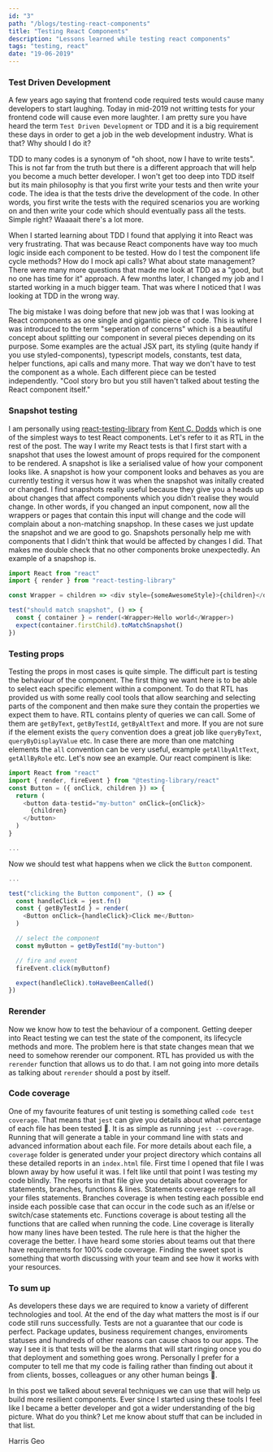```yaml
---
id: "3"
path: "/blogs/testing-react-components"
title: "Testing React Components"
description: "Lessons learned while testing react components"
tags: "testing, react"
date: "19-06-2019"
---
```


### Test Driven Development

A few years ago saying that frontend code required tests would cause many developers to start laughing. Today in mid-2019 not writting tests for your frontend code will cause even more laughter. I am pretty sure you have heard the term `Test Driven Development` or TDD and it is a big requirement these days in order to get a job in the web development industry. What is that? Why should I do it?

TDD to many codes is a synonym of "oh shoot, now I have to write tests". This is not far from the truth but there is a different approach that will help you become a much better developer. I won't get too deep into TDD itself but its main philosophy is that you first write your tests and then write your code. The idea is that the tests drive the development of the code. In other words, you first write the tests with the required scenarios you are working on and then write your code which should eventually pass all the tests. Simple right? Waaaait there's a lot more.

When I started learning about TDD I found that applying it into React was very frustrating. That was because React components have way too much logic inside each component to be tested. How do I test the component life cycle methods? How do I mock api calls? What about state management? There were many more questions that made me look at TDD as a "good, but no one has time for it" approach. A few months later, I changed my job and I started working in a much bigger team. That was where I noticed that I was looking at TDD in the wrong way.

The big mistake I was doing before that new job was that I was looking at React components as one single and gigantic piece of code. This is where I was introduced to the term "seperation of concerns" which is a beautiful concept about splitting our component in several pieces depending on its purpose. Some examples are the actual JSX part, its styling (quite handy if you use styled-components), typescript models, constants, test data, helper functions, api calls and many more. That way we don't have to test the component as a whole. Each different piece can be tested independently. "Cool story bro but you still haven't talked about testing the React component itself."

### Snapshot testing

I am personally using [react-testing-library](https://github.com/testing-library/react-testing-library) from [Kent C. Dodds](https://github.com/kentcdodds) which is one of the simplest ways to test React components. Let's refer to it as RTL in the rest of the post. The way I write my React tests is that I first start with a snapshot that uses the lowest amount of props required for the component to be rendered. A snapshot is like a serialised value of how your component looks like. A snapshot is how your component looks and behaves as you are currently testing it versus how it was when the snapshot was initally created or changed. I find snapshots really useful because they give you a heads up about changes that affect components which you didn't realise they would change. In other words, if you changed an input component, now all the wrappers or pages that contain this input will change and the code will complain about a non-matching snapshop. In these cases we just update the snapshot and we are good to go. Snapshots personally help me with components that I didn't think that would be affected by changes I did. That makes me double check that no other components broke unexpectedly. An example of a snapshop is.

```js
import React from "react"
import { render } from "react-testing-library"

const Wrapper = children => <div style={someAwesomeStyle}>{children}</div>

test("should match snapshot", () => {
  const { container } = render(<Wrapper>Hello world</Wrapper>)
  expect(container.firstChild).toMatchSnapshot()
})
```

### Testing props

Testing the props in most cases is quite simple. The difficult part is testing the behaviour of the component. The first thing we want here is to be able to select each specific element within a component. To do that RTL has provided us with some really cool tools that allow searching and selecting parts of the component and then make sure they contain the properties we expect them to have. RTL contains plenty of queries we can call. Some of them are `getByText`, `getByTestId`, `getByAltText` and more. If you are not sure if the element exists the `query` convention does a great job like `queryByText`, `queryByDisplayValue` etc. In case there are more than one matching elements the `all` convention can be very useful, example `getAllbyAltText`, `getAllByRole` etc. Let's now see an example.
Our react compinent is like:

```js
import React from "react"
import { render, fireEvent } from "@testing-library/react"
const Button = ({ onClick, children }) => {
  return (
    <button data-testid="my-button" onClick={onClick}>
      {children}
    </button>
  )
}

...
```

Now we should test what happens when we click the `Button` component.

```js
...

test("clicking the Button component", () => {
  const handleClick = jest.fn()
  const { getByTestId } = render(
    <Button onClick={handleClick}>Click me</Button>
  )

  // select the component
  const myButton = getByTestId("my-button")

  // fire and event
  fireEvent.click(myButtonf)

  expect(handleClick).toHaveBeenCalled()
})
```

### Rerender

Now we know how to test the behaviour of a component. Getting deeper into React testing we can test the state of the component, its lifecycle methods and more. The problem here is that state changes mean that we need to somehow rerender our component. RTL has provided us with the `rerender` function that allows us to do that. I am not going into more details as talking about `rerender` should a post by itself.

### Code coverage

One of my favourite features of unit testing is something called `code test coverage`. That means that `jest` can give you details about what percentage of each file has been tested 🤯. It is as simple as running `jest --coverage`. Running that will generate a table in your command line with stats and advanced information about each file. For more details about each file, a `coverage` folder is generated under your project directory which contains all these detailed reports in an `index.html` file. First time I opened that file I was blown away by how useful it was. I felt like until that point I was testing my code blindly. The reports in that file give you details about coverage for statements, branches, functions & lines. Statements coverage refers to all your files statements. Branches coverage is when testing each possible end inside each possible case that can occur in the code such as an if/else or switch/case statements etc. Functions coverage is about testing all the functions that are called when running the code. Line coverage is literally how many lines have been tested. The rule here is that the higher the coverage the better. I have heard some stories about teams out that there have requirements for 100% code coverage. Finding the sweet spot is something that worth discussing with your team and see how it works with your resources.

### To sum up

As developers these days we are required to know a variety of different technologies and tool. At the end of the day what matters the most is if our code still runs successfully. Tests are not a guarantee that our code is perfect. Package updates, business requirement changes, enviroments statuses and hundreds of other reasons can cause chaos to our apps. The way I see it is that tests will be the alarms that will start ringing once you do that deployment and something goes wrong. Personally I prefer for a computer to tell me that my code is failing rather than finding out about it from clients, bosses, colleagues or any other human beings 🤣.

In this post we talked about several techniques we can use that will help us build more resilient components. Ever since I started using these tools I feel like I became a better developer and got a wider understanding of the big picture. What do you think? Let me know about stuff that can be included in that list.

Harris Geo
